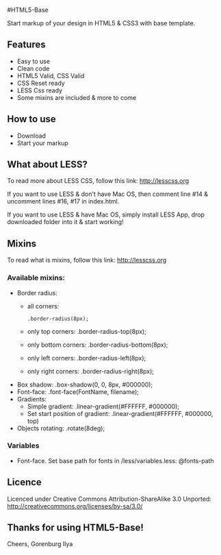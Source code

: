 #HTML5-Base

Start markup of your design in HTML5 & CSS3 with base template.

## Features

* Easy to use
* Clean code
* HTML5 Valid, CSS Valid
* CSS Reset ready
* LESS Css ready
* Some mixins are included & more to come

## How to use

* Download
* Start your markup

## What about LESS?

To read more about LESS CSS, follow this link: <http://lesscss.org>

If you want to use LESS & don't have Mac OS, then comment line #14 & uncomment lines #16, #17 in index.html.

If you want to use LESS & have Mac OS, simply install LESS App, drop downloaded folder into it & start working!

## Mixins

To read what is mixins, follow this link:  <http://lesscss.org>

### Available mixins:

* Border radius:
  * all corners:

        .border-radius(8px);

  * only top corners:
        .border-radius-top(8px);
  * only bottom corners:
        .border-radius-bottom(8px);
  * only left corners:
        .border-radius-left(8px);
  * only right corners:
        .border-radius-right(8px);
* Box shadow:
        .box-shadow(0, 0, 8px, #000000);
* Font-face:
        .font-face(FontName, filename);
* Gradients:
  * Simple gradient:
        .linear-gradient(#FFFFFF, #000000);
  * Set start position of gradient:
        .linear-gradient(#FFFFFF, #000000, top)
* Objects rotating:
        .rotate(8deg);

### Variables

* Font-face. Set base path for fonts in /less/variables.less: @fonts-path

## Licence

Licenced under Creative Commons Attribution-ShareAlike 3.0 Unported: <http://creativecommons.org/licenses/by-sa/3.0/>

## Thanks for using HTML5-Base!

Cheers,
Gorenburg Ilya
